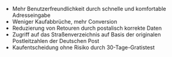 - Mehr Benutzerfreundlichkeit durch schnelle und komfortable Adresseingabe
- Weniger Kaufabbrüche, mehr Conversion
- Reduzierung von Retouren durch postalisch korrekte Daten
- Zugriff auf das Straßenverzeichnis auf Basis der originalen Postleitzahlen der Deutschen Post
- Kaufentscheidung ohne Risiko durch 30-Tage-Gratistest
